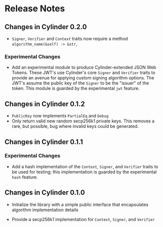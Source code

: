 # Release Notes

## Changes in Cylinder 0.2.0

* `Signer`, `Verifier` and `Context` traits now require a method
  `algorithm_name(&self) -> &str`,

### Experimental Changes

* Add an experimental module to produce Cylinder-extended JSON Web Tokens.
  These JWT's use Cylinder's core `Signer` and `Verifier` traits to provide an
  avenue for applying custom signing algorithm options. The JWT's assume the
  public key of the `Signer` to be the "issuer" of the token.  This module is
  guarded by the experimental `jwt` feature.

## Changes in Cylinder 0.1.2

* `PublicKey` now implements `PartialEq` and `Debug`
* Only return valid new random secp256k1 private keys.  This removes a rare, but
  possible, bug where invalid keys could be generated.

## Changes in Cylinder 0.1.1

### Experimental Changes

* Add a hash implementation of the `Context`, `Signer`, and `Verifier` traits to
  be used for testing; this implementation is guarded by the experimental `hash`
  feature.

## Changes in Cylinder 0.1.0

* Initialize the library with a simple public interface that encapsulates
  algorithm implementation details

* Provide a secp256k1 implementation for `Context`, `Signer`, and `Verifier`
